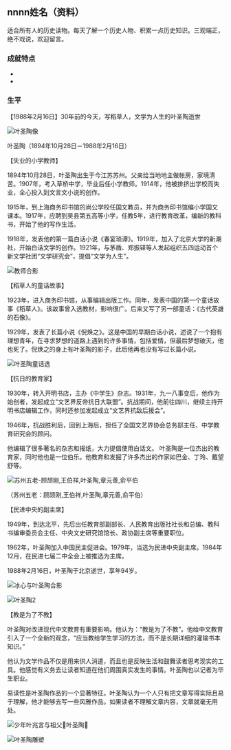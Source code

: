 ## nnnn姓名（资料）

适合所有人的历史读物。每天了解一个历史人物、积累一点历史知识。三观端正，绝不戏说，欢迎留言。  

### 成就特点

- ​
- ​


### 生平

【1988年2月16日】30年前的今天，写稻草人，文学为人生的叶圣陶逝世

![叶圣陶像](叶圣陶像.jpg)



叶圣陶（1894年10月28日－1988年2月16日）

【失业的小学教师】

1894年10月28日，叶圣陶出生于今江苏苏州。父亲给当地地主做帐房，家境清苦。1907年，考入草桥中学，毕业后任小学教师。1914年，他被排挤出学校而失业，全心投入到文言文小说的创作。

1915年，到上海商务印书馆的尚公学校任国文教员，并为商务印书馆编小学国文课本。1917年，应聘到吴县第五高等小学，任教5年，进行教育改革，编新的教科书，开始了他的写作生活。

1918年，发表他的第一篇白话小说《春宴琐谭》。1919年，加入了北京大学的新潮社，开始白话文学的创作。1921年，与茅盾、郑振铎等人发起组织五四运动首个新文学社团“文学研究会”，提倡“文学为人生”。

![教师合影](教师合影.jpeg)

【稻草人的童话故事】

1923年，进入商务印书馆，从事编辑出版工作。同年，发表中国的第一个童话故事《稻草人》。该故事曾入选教材，影响很广。后来又写了另一部童话：《古代英雄的石像》。

1929年，发表了长篇小说《倪焕之》。这是中国的早期白话小说，述说了一个抱有理想青年，在寻求梦想的道路上遇到的许多事情，包括爱情，但最后梦想破灭，他也死了。倪焕之的身上有叶圣陶的影子，此后他再也没有写过长篇小说。

![叶圣陶童话选](叶圣陶童话选.jpg)

【抗日的教育家】

1930年，转入开明书店，主办《中学生》杂志。1931年，九一八事变后，他作为始创者，发起成立“文艺界反帝抗日大联盟”。抗战期间，他前往四川，继续主持开明书店编辑工作，同时还参加发起成立“文艺界抗敌后援会”。

1946年，抗战胜利后，回到上海后，担任了全国文艺界协会总务部主任、中学教育研究会的顾问。

他编辑了很多著名的杂志和报纸，大力提倡使用白话文。 叶圣陶是一位杰出的教育家，同时他也是一位伯乐。他教育和发掘了许多杰出的作家如巴金、丁玲、戴望舒等。

![苏州五老-顾颉刚,王伯祥,叶圣陶,章元善,俞平伯](苏州五老-顾颉刚,王伯祥,叶圣陶,章元善,俞平伯.jpg)

（苏州五老：顾颉刚,王伯祥,叶圣陶,章元善,俞平伯）

【民进中央的副主席】

1949年，到达北平，先后出任教育部副部长、人民教育出版社社长和总编、教科书编审委员会主任、中央文史研究馆馆长、政协副主席等重要职位。

1962年，叶圣陶加入中国民主促进会。1979年，当选为民进中央副主席。1984年12月，在民进七届二中全会上被推选为主席。

1988年2月16日，叶圣陶于北京逝世，享年94岁。

![冰心与叶圣陶合影](冰心与叶圣陶合影.jpg)

![叶圣陶2](叶圣陶2.jpg)

【教是为了不教】

叶圣陶对改进现代中文教育有重要影响。他认为：“教是为了不教”。他给中文教育引入了一个全新的观念，“应当教给学生学习的方法，而不是长期详细的灌输书本知识。”

他认为文学作品不仅是用来供人消遣，而且也是反映生活和鼓舞读者思考现实的工具。他感觉有义务去让读者知道在他们周围真实发生的事情。叶圣陶也以记者为毕生职业。

易读性是叶圣陶作品的一个显著特征。叶圣陶认为一个人只有把文章写得实际且易于理解，他才能够去写一些风雅作品。如果读者不理解文章内容，文章就毫无用处。

![少年叶兆言与祖父叶圣陶](少年叶兆言与祖父叶圣陶.jpg)

![叶圣陶雕塑](叶圣陶雕塑.jpeg)



